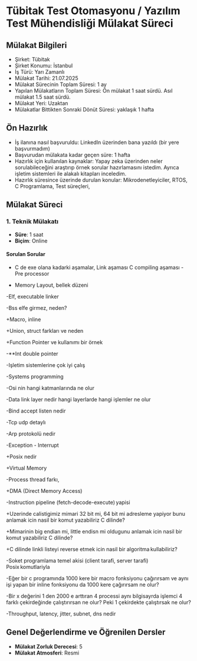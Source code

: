 # Tübitak Test Otomasyonu / Yazılım Test Mühendisliği Mülakat Süreci

## Mülakat Bilgileri
* Şirket: Tübitak
* Şirket Konumu: İstanbul
* İş Türü: Yarı Zamanlı
* Mülakat Tarihi: 21.07.2025
* Mülakat Sürecinin Toplam Süresi: 1 ay
* Yapılan Mülakatların Toplam Süresi: Ön mülakat 1 saat sürdü. Asıl mülakat 1.5 saat sürdü.
* Mülakat Yeri: Uzaktan
* Mülakatlar Bittikten Sonraki Dönüt Süresi: yaklaşık 1 hafta

## Ön Hazırlık
* İş ilanına nasıl başvuruldu: LinkedIn üzerinden bana yazıldı (bir yere başvurmadım)
* Başvurudan mülakata kadar geçen süre: 1 hafta
* Hazırlık için kullanılan kaynaklar: Yapay zeka üzerinden neler sorulabileceğini araştırıp örnek sorular hazırlamasını istedim. Ayrıca işletim sistemleri ile alakalı kitapları inceledim.
* Hazırlık süresince üzerinde durulan konular: Mikrodenetleyiciler, RTOS, C Programlama, Test süreçleri,

## Mülakat Süreci

### 1. Teknik Mülakatı
* **Süre**: 1 saat
* **Biçim**: Online

#### Sorulan Sorular
+ C de exe olana kadarki aşamalar, Link aşaması C compiling  aşaması - Pre processor 

+ Memory Layout, bellek düzeni 

-Elf, executable linker 

-Bss elfe girmez, neden? 

+Macro, inline  

+Union, struct farkları ve neden 

+Function Pointer ve kullanımı bir örnek 

-**Int double pointer 

-Işletim sistemlerine çok iyi çalış 

-Systems programming  

-Osi nin hangi katmanlarında ne olur 

-Data link layer nedir hangi layerlarde hangi işlemler ne olur 

-Bind accept listen nedir  

-Tcp udp detaylı 

-Arp protokolü nedir 

-Exception - Interrupt 

+Posix nedir 

+Virtual Memory 

 

-Process thread farkı,  

 

+DMA (Direct Memory Access) 

 

-Instruction pipeline (fetch-decode-execute) yapisi 

 

+Uzerinde calistigimiz mimari 32 bit mi, 64 bit mi adresleme yapiyor bunu anlamak icin nasil bir komut yazabiliriz C dilinde? 

 

+Mimarinin big endian mi, little endisn mi oldugunu anlamak icin nasil bir komut yazabiliriz C dilinde? 

 

+C dilinde linkli listeyi reverse etmek icin nasil bir algoritma kullabiliriz? 

 

-Soket programlama temel akisi (client tarafi, server tarafi) Posix komutlariyla 

 

-Eğer bir c programında 1000 kere bir macro fonksiyonu çağırırsam ve aynı işi yapan bir inline fonksiyonu da 1000 kere çağırırsam ne olur? 

 

-Bir x değerini 1 den 2000 e arttıran 4 processi aynı bilgisayrda işlemci 4 farklı çekirdeğinde çalıştırırsan ne olur? Peki 1 çekirdekte çalıştırsak ne olur? 

 

-Throughput, latency, jitter, subnet, dns nedir

## Genel Değerlendirme ve Öğrenilen Dersler
* **Mülakat Zorluk Derecesi**: 5
* **Mülakat Atmosferi**: Resmi
